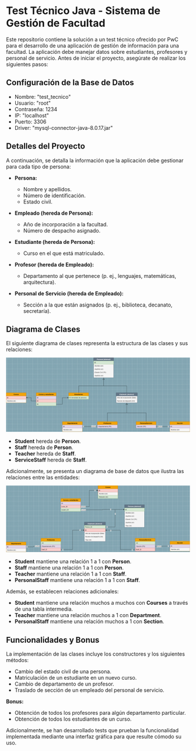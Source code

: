 # Test Técnico Java - Sistema de Gestión de Facultad

Este repositorio contiene la solución a un test técnico ofrecido por PwC para el desarrollo de una aplicación de gestión de información para una facultad. La aplicación debe manejar datos sobre estudiantes, profesores y personal de servicio. Antes de iniciar el proyecto, asegúrate de realizar los siguientes pasos:

## Configuración de la Base de Datos

   - Nombre: "test_tecnico"
   - Usuario: "root"
   - Contraseña: 1234
   - IP: "localhost"
   - Puerto: 3306
   - Driver: "mysql-connector-java-8.0.17.jar" 

## Detalles del Proyecto

A continuación, se detalla la información que la aplicación debe gestionar para cada tipo de persona:

- **Persona:**
  - Nombre y apellidos.
  - Número de identificación.
  - Estado civil.

- **Empleado (hereda de Persona):**
  - Año de incorporación a la facultad.
  - Número de despacho asignado.

- **Estudiante (hereda de Persona):**
  - Curso en el que está matriculado.

- **Profesor (hereda de Empleado):**
  - Departamento al que pertenece (p. ej., lenguajes, matemáticas, arquitectura).

- **Personal de Servicio (hereda de Empleado):**
  - Sección a la que están asignados (p. ej., biblioteca, decanato, secretaría).

## Diagrama de Clases

El siguiente diagrama de clases representa la estructura de las clases y sus relaciones:

![Diagrama de clases](Diagrama1.png)

- **Student** hereda de **Person**.
- **Staff** hereda de **Person**.
- **Teacher** hereda de **Staff**.
- **ServiceStaff** hereda de **Staff**.

Adicionalmente, se presenta un diagrama de base de datos que ilustra las relaciones entre las entidades:

![Diagrama de base de datos](Diagrama2.png)

- **Student** mantiene una relación 1 a 1 con **Person**.
- **Staff** mantiene una relación 1 a 1 con **Person**.
- **Teacher** mantiene una relación 1 a 1 con **Staff**.
- **PersonalStaff** mantiene una relación 1 a 1 con **Staff**.

Además, se establecen relaciones adicionales:
- **Student** mantiene una relación muchos a muchos con **Courses** a través de una tabla intermedia.
- **Teacher** mantiene una relación muchos a 1 con **Department**.
- **PersonalStaff** mantiene una relación muchos a 1 con **Section**.

## Funcionalidades y Bonus

La implementación de las clases incluye los constructores y los siguientes métodos:

- Cambio del estado civil de una persona.
- Matriculación de un estudiante en un nuevo curso.
- Cambio de departamento de un profesor.
- Traslado de sección de un empleado del personal de servicio.

**Bonus:**
- Obtención de todos los profesores para algún departamento particular.
- Obtención de todos los estudiantes de un curso.

Adicionalmente, se han desarrollado tests que prueban la funcionalidad implementada mediante una interfaz gráfica para que resulte cómodo su uso.
